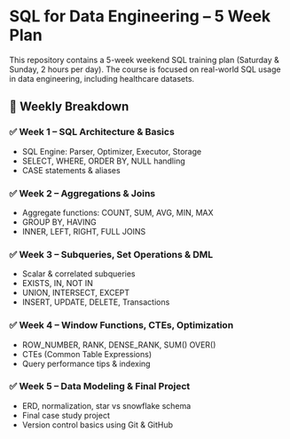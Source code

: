 # SQL for Data Engineering – 5 Week Plan

This repository contains a 5-week weekend SQL training plan (Saturday & Sunday, 2 hours per day). The course is focused on real-world SQL usage in data engineering, including healthcare datasets.

## 📅 Weekly Breakdown

### ✅ Week 1 – SQL Architecture & Basics
- SQL Engine: Parser, Optimizer, Executor, Storage
- SELECT, WHERE, ORDER BY, NULL handling
- CASE statements & aliases

### ✅ Week 2 – Aggregations & Joins
- Aggregate functions: COUNT, SUM, AVG, MIN, MAX
- GROUP BY, HAVING
- INNER, LEFT, RIGHT, FULL JOINS

### ✅ Week 3 – Subqueries, Set Operations & DML
- Scalar & correlated subqueries
- EXISTS, IN, NOT IN
- UNION, INTERSECT, EXCEPT
- INSERT, UPDATE, DELETE, Transactions

### ✅ Week 4 – Window Functions, CTEs, Optimization
- ROW_NUMBER, RANK, DENSE_RANK, SUM() OVER()
- CTEs (Common Table Expressions)
- Query performance tips & indexing

### ✅ Week 5 – Data Modeling & Final Project
- ERD, normalization, star vs snowflake schema
- Final case study project
- Version control basics using Git & GitHub
